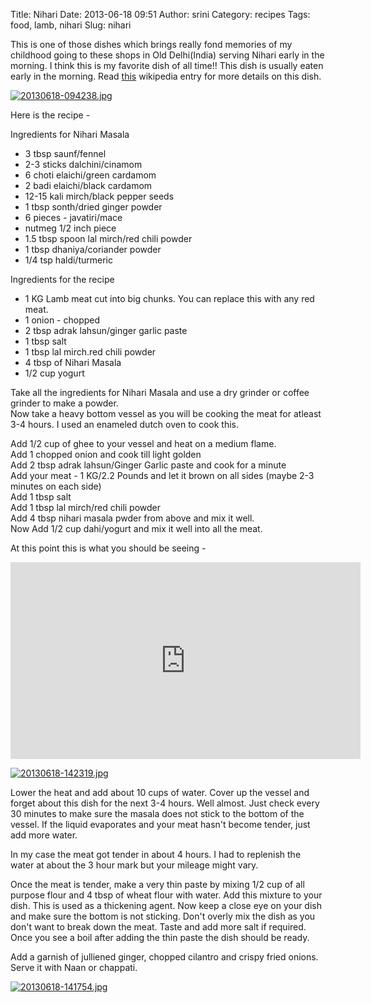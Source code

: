 Title: Nihari
Date: 2013-06-18 09:51
Author: srini
Category: recipes
Tags: food, lamb, nihari
Slug: nihari

This is one of those dishes which brings really fond memories of my
childhood going to these shops in Old Delhi(India) serving Nihari early
in the morning. I think this is my favorite dish of all time!! This dish
is usually eaten early in the morning. Read
[this](http://en.wikipedia.org/wiki/Nihari) wikipedia entry for more
details on this dish.

[![20130618-094238.jpg]({filename}/wp-content/uploads/2013/06/20130618-094238.jpg)]({filename}/wp-content/uploads/2013/06/20130618-094238.jpg)

Here is the recipe -

Ingredients for Nihari Masala

-   3 tbsp saunf/fennel
-   2-3 sticks dalchini/cinamom
-   6 choti elaichi/green cardamom
-   2 badi elaichi/black cardamom
-   12-15 kali mirch/black pepper seeds
-   1 tbsp sonth/dried ginger powder
-   6 pieces - javatiri/mace
-   nutmeg 1/2 inch piece
-   1.5 tbsp spoon lal mirch/red chili powder
-   1 tbsp dhaniya/coriander powder
-   1/4 tsp haldi/turmeric

Ingredients for the recipe

-   1 KG Lamb meat cut into big chunks. You can replace this with any
    red meat.
-   1 onion - chopped
-   2 tbsp adrak lahsun/ginger garlic paste
-   1 tbsp salt
-   1 tbsp lal mirch.red chili powder
-   4 tbsp of Nihari Masala
-   1/2 cup yogurt

Take all the ingredients for Nihari Masala and use a dry grinder or
coffee grinder to make a powder.  
Now take a heavy bottom vessel as you will be cooking the meat for
atleast 3-4 hours. I used an enameled dutch oven to cook this.

Add 1/2 cup of ghee to your vessel and heat on a medium flame.  
Add 1 chopped onion and cook till light golden  
Add 2 tbsp adrak lahsun/Ginger Garlic paste and cook for a minute  
Add your meat - 1 KG/2.2 Pounds and let it brown on all sides (maybe
2-3 minutes on each side)  
Add 1 tbsp salt  
Add 1 tbsp lal mirch/red chili powder  
Add 4 tbsp nihari masala pwder from above and mix it well.  
Now Add 1/2 cup dahi/yogurt and mix it well into all the meat.

At this point this is what you should be seeing -


<iframe width="560" height="315"
src="https://www.youtube.com/embed/krGAgaV21UQ" frameborder="0"
allowfullscreen></iframe>
<br/>



[![20130618-142319.jpg]({filename}/wp-content/uploads/2013/06/20130618-142319.jpg)](/{filename}wp-content/uploads/2013/06/20130618-142319.jpg)

Lower the heat and add about 10 cups of water. Cover up the vessel and
forget about this dish for the next 3-4 hours. Well almost. Just check
every 30 minutes to make sure the masala does not stick to the bottom of
the vessel. If the liquid evaporates and your meat hasn't become tender,
just add more water.

In my case the meat got tender in about 4 hours. I had to replenish the
water at about the 3 hour mark but your mileage might vary.

Once the meat is tender, make a very thin paste by mixing 1/2 cup of all
purpose flour and 4 tbsp of wheat flour with water. Add this mixture to
your dish. This is used as a thickening agent. Now keep a close eye on
your dish and make sure the bottom is not sticking. Don't overly mix the
dish as you don't want to break down the meat. Taste and add more salt
if required. Once you see a boil after adding the thin paste the dish
should be ready.

Add a garnish of julliened ginger, chopped cilantro and crispy fried
onions. Serve it with Naan or chappati.

[![20130618-141754.jpg]({filename}/wp-content/uploads/2013/06/20130618-141754.jpg)]({filename}/wp-content/uploads/2013/06/20130618-141754.jpg)



